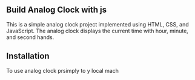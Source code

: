 ## Build Analog Clock with js

This is a simple analog clock project implemented using HTML, CSS, and JavaScript. The analog clock displays the current time with hour, minute, and second hands.


## Installation

To use  analog clock prsimply   to y local mach 